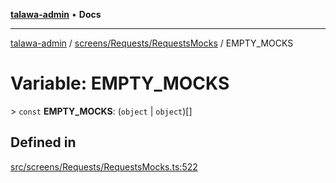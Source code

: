 [**talawa-admin**](../../../../README.md) • **Docs**

***

[talawa-admin](../../../../modules.md) / [screens/Requests/RequestsMocks](../README.md) / EMPTY\_MOCKS

# Variable: EMPTY\_MOCKS

\> `const` **EMPTY\_MOCKS**: (`object` \| `object`)[]

## Defined in

[src/screens/Requests/RequestsMocks.ts:522](https://github.com/PalisadoesFoundation/talawa-admin/blob/084ac7e92dede9766b77e75cf296f40165965140/src/screens/Requests/RequestsMocks.ts#L522)
